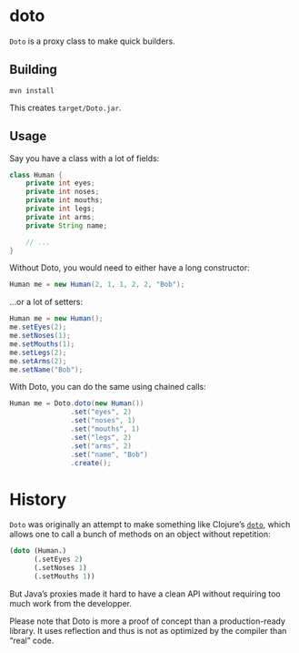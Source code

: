 # doto

`Doto` is a proxy class to make quick builders.

## Building

    mvn install

This creates `target/Doto.jar`.

## Usage

Say you have a class with a lot of fields:

```java
class Human {
    private int eyes;
    private int noses;
    private int mouths;
    private int legs;
    private int arms;
    private String name;

    // ...
}
```

Without Doto, you would need to either have a long constructor:

```java
Human me = new Human(2, 1, 1, 2, 2, "Bob");
```

…or a lot of setters:

```java
Human me = new Human();
me.setEyes(2);
me.setNoses(1);
me.setMouths(1);
me.setLegs(2);
me.setArms(2);
me.setName("Bob");
```

With Doto, you can do the same using chained calls:

```java
Human me = Doto.doto(new Human())
               .set("eyes", 2)
               .set("noses", 1)
               .set("mouths", 1)
               .set("legs", 2)
               .set("arms", 2)
               .set("name", "Bob")
               .create();
```

# History

`Doto` was originally an attempt to make something like Clojure’s [`doto`][cd],
which allows one to call a bunch of methods on an object without repetition:

```clj
(doto (Human.)
      (.setEyes 2)
      (.setNoses 1)
      (.setMouths 1))
```

But Java’s proxies made it hard to have a clean API without requiring too much
work from the developper.

Please note that Doto is more a proof of concept than a production-ready
library. It uses reflection and thus is not as optimized by the compiler than
“real” code.

[cd]: http://clojuredocs.org/clojure_core/clojure.core/doto
